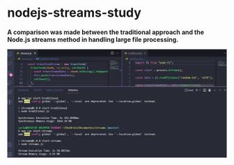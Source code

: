 # nodejs-streams-study

**A comparison was made between the traditional approach and the Node.js streams method in handling large file processing.**

![results](https://github.com/carlos-mattos/nodejs-streams-study/blob/master/result.png)
